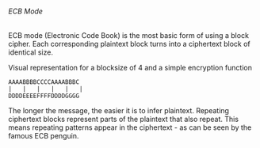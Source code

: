 ###### ECB Mode

ECB mode (Electronic Code Book) is the most basic form of using a block cipher.
Each corresponding plaintext block turns into a ciphertext block of identical size.

Visual representation for a blocksize of 4 and a simple encryption function
```
AAAABBBBCCCCAAAABBBC
|   |   |   |   |   |
DDDDEEEEFFFFDDDDGGGG
```

The longer the message, the easier it is to infer plaintext. Repeating
ciphertext blocks represent parts of the plaintext that also repeat. 
This means repeating patterns appear in the ciphertext - as can be
 seen by the famous ECB penguin.
 
 <insert penguin here>
